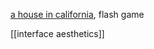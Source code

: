 [a house in california](http://www.kongregate.com/games/racter/a-house-in-california), flash game

[[interface aesthetics]]